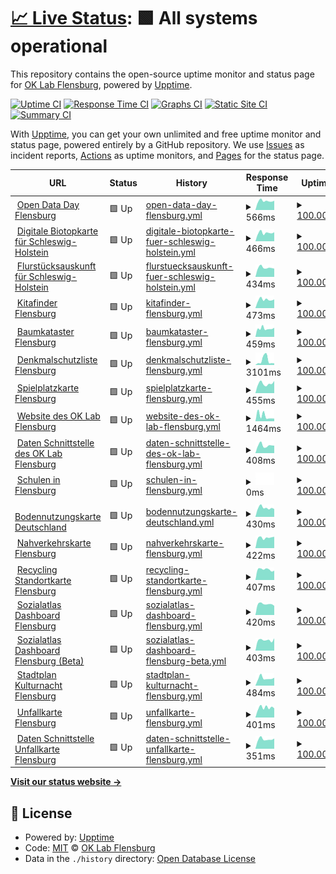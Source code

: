 # [📈 Live Status](https://oklabflensburg.github.io/open-health-check): <!--live status--> **🟩 All systems operational**

This repository contains the open-source uptime monitor and status page for [OK Lab Flensburg](https://oklabflensburg.de), powered by [Upptime](https://github.com/upptime/upptime).

[![Uptime CI](https://github.com/oklabflensburg/open-health-check/workflows/Uptime%20CI/badge.svg)](https://github.com/oklabflensburg/open-health-check/actions?query=workflow%3A%22Uptime+CI%22)
[![Response Time CI](https://github.com/oklabflensburg/open-health-check/workflows/Response%20Time%20CI/badge.svg)](https://github.com/oklabflensburg/open-health-check/actions?query=workflow%3A%22Response+Time+CI%22)
[![Graphs CI](https://github.com/oklabflensburg/open-health-check/workflows/Graphs%20CI/badge.svg)](https://github.com/oklabflensburg/open-health-check/actions?query=workflow%3A%22Graphs+CI%22)
[![Static Site CI](https://github.com/oklabflensburg/open-health-check/workflows/Static%20Site%20CI/badge.svg)](https://github.com/oklabflensburg/open-health-check/actions?query=workflow%3A%22Static+Site+CI%22)
[![Summary CI](https://github.com/oklabflensburg/open-health-check/workflows/Summary%20CI/badge.svg)](https://github.com/oklabflensburg/open-health-check/actions?query=workflow%3A%22Summary+CI%22)

With [Upptime](https://upptime.js.org), you can get your own unlimited and free uptime monitor and status page, powered entirely by a GitHub repository. We use [Issues](https://github.com/oklabflensburg/open-health-check/issues) as incident reports, [Actions](https://github.com/oklabflensburg/open-health-check/actions) as uptime monitors, and [Pages](https://oklabflensburg.github.io/open-health-check) for the status page.

<!--start: status pages-->
<!-- This summary is generated by Upptime (https://github.com/upptime/upptime) -->
<!-- Do not edit this manually, your changes will be overwritten -->
<!-- prettier-ignore -->
| URL | Status | History | Response Time | Uptime |
| --- | ------ | ------- | ------------- | ------ |
| <img alt="" src="https://opendataday-flensburg.de/favicon.ico" height="13"> [Open Data Day Flensburg](https://opendataday-flensburg.de) | 🟩 Up | [open-data-day-flensburg.yml](https://github.com/oklabflensburg/open-health-check/commits/HEAD/history/open-data-day-flensburg.yml) | <details><summary><img alt="Response time graph" src="./graphs/open-data-day-flensburg/response-time-week.png" height="20"> 566ms</summary><br><a href="https://status.oklabflensburg.de/history/open-data-day-flensburg"><img alt="Response time 635" src="https://img.shields.io/endpoint?url=https%3A%2F%2Fraw.githubusercontent.com%2Foklabflensburg%2Fopen-health-check%2FHEAD%2Fapi%2Fopen-data-day-flensburg%2Fresponse-time.json"></a><br><a href="https://status.oklabflensburg.de/history/open-data-day-flensburg"><img alt="24-hour response time 506" src="https://img.shields.io/endpoint?url=https%3A%2F%2Fraw.githubusercontent.com%2Foklabflensburg%2Fopen-health-check%2FHEAD%2Fapi%2Fopen-data-day-flensburg%2Fresponse-time-day.json"></a><br><a href="https://status.oklabflensburg.de/history/open-data-day-flensburg"><img alt="7-day response time 566" src="https://img.shields.io/endpoint?url=https%3A%2F%2Fraw.githubusercontent.com%2Foklabflensburg%2Fopen-health-check%2FHEAD%2Fapi%2Fopen-data-day-flensburg%2Fresponse-time-week.json"></a><br><a href="https://status.oklabflensburg.de/history/open-data-day-flensburg"><img alt="30-day response time 567" src="https://img.shields.io/endpoint?url=https%3A%2F%2Fraw.githubusercontent.com%2Foklabflensburg%2Fopen-health-check%2FHEAD%2Fapi%2Fopen-data-day-flensburg%2Fresponse-time-month.json"></a><br><a href="https://status.oklabflensburg.de/history/open-data-day-flensburg"><img alt="1-year response time 631" src="https://img.shields.io/endpoint?url=https%3A%2F%2Fraw.githubusercontent.com%2Foklabflensburg%2Fopen-health-check%2FHEAD%2Fapi%2Fopen-data-day-flensburg%2Fresponse-time-year.json"></a></details> | <details><summary><a href="https://status.oklabflensburg.de/history/open-data-day-flensburg">100.00%</a></summary><a href="https://status.oklabflensburg.de/history/open-data-day-flensburg"><img alt="All-time uptime 99.29%" src="https://img.shields.io/endpoint?url=https%3A%2F%2Fraw.githubusercontent.com%2Foklabflensburg%2Fopen-health-check%2FHEAD%2Fapi%2Fopen-data-day-flensburg%2Fuptime.json"></a><br><a href="https://status.oklabflensburg.de/history/open-data-day-flensburg"><img alt="24-hour uptime 100.00%" src="https://img.shields.io/endpoint?url=https%3A%2F%2Fraw.githubusercontent.com%2Foklabflensburg%2Fopen-health-check%2FHEAD%2Fapi%2Fopen-data-day-flensburg%2Fuptime-day.json"></a><br><a href="https://status.oklabflensburg.de/history/open-data-day-flensburg"><img alt="7-day uptime 100.00%" src="https://img.shields.io/endpoint?url=https%3A%2F%2Fraw.githubusercontent.com%2Foklabflensburg%2Fopen-health-check%2FHEAD%2Fapi%2Fopen-data-day-flensburg%2Fuptime-week.json"></a><br><a href="https://status.oklabflensburg.de/history/open-data-day-flensburg"><img alt="30-day uptime 100.00%" src="https://img.shields.io/endpoint?url=https%3A%2F%2Fraw.githubusercontent.com%2Foklabflensburg%2Fopen-health-check%2FHEAD%2Fapi%2Fopen-data-day-flensburg%2Fuptime-month.json"></a><br><a href="https://status.oklabflensburg.de/history/open-data-day-flensburg"><img alt="1-year uptime 99.09%" src="https://img.shields.io/endpoint?url=https%3A%2F%2Fraw.githubusercontent.com%2Foklabflensburg%2Fopen-health-check%2FHEAD%2Fapi%2Fopen-data-day-flensburg%2Fuptime-year.json"></a></details>
| <img alt="" src="https://biotopkarte.oklabflensburg.de/favicon.ico" height="13"> [Digitale Biotopkarte für Schleswig-Holstein](https://biotopkarte.oklabflensburg.de) | 🟩 Up | [digitale-biotopkarte-fuer-schleswig-holstein.yml](https://github.com/oklabflensburg/open-health-check/commits/HEAD/history/digitale-biotopkarte-fuer-schleswig-holstein.yml) | <details><summary><img alt="Response time graph" src="./graphs/digitale-biotopkarte-fuer-schleswig-holstein/response-time-week.png" height="20"> 466ms</summary><br><a href="https://status.oklabflensburg.de/history/digitale-biotopkarte-fuer-schleswig-holstein"><img alt="Response time 503" src="https://img.shields.io/endpoint?url=https%3A%2F%2Fraw.githubusercontent.com%2Foklabflensburg%2Fopen-health-check%2FHEAD%2Fapi%2Fdigitale-biotopkarte-fuer-schleswig-holstein%2Fresponse-time.json"></a><br><a href="https://status.oklabflensburg.de/history/digitale-biotopkarte-fuer-schleswig-holstein"><img alt="24-hour response time 439" src="https://img.shields.io/endpoint?url=https%3A%2F%2Fraw.githubusercontent.com%2Foklabflensburg%2Fopen-health-check%2FHEAD%2Fapi%2Fdigitale-biotopkarte-fuer-schleswig-holstein%2Fresponse-time-day.json"></a><br><a href="https://status.oklabflensburg.de/history/digitale-biotopkarte-fuer-schleswig-holstein"><img alt="7-day response time 466" src="https://img.shields.io/endpoint?url=https%3A%2F%2Fraw.githubusercontent.com%2Foklabflensburg%2Fopen-health-check%2FHEAD%2Fapi%2Fdigitale-biotopkarte-fuer-schleswig-holstein%2Fresponse-time-week.json"></a><br><a href="https://status.oklabflensburg.de/history/digitale-biotopkarte-fuer-schleswig-holstein"><img alt="30-day response time 465" src="https://img.shields.io/endpoint?url=https%3A%2F%2Fraw.githubusercontent.com%2Foklabflensburg%2Fopen-health-check%2FHEAD%2Fapi%2Fdigitale-biotopkarte-fuer-schleswig-holstein%2Fresponse-time-month.json"></a><br><a href="https://status.oklabflensburg.de/history/digitale-biotopkarte-fuer-schleswig-holstein"><img alt="1-year response time 503" src="https://img.shields.io/endpoint?url=https%3A%2F%2Fraw.githubusercontent.com%2Foklabflensburg%2Fopen-health-check%2FHEAD%2Fapi%2Fdigitale-biotopkarte-fuer-schleswig-holstein%2Fresponse-time-year.json"></a></details> | <details><summary><a href="https://status.oklabflensburg.de/history/digitale-biotopkarte-fuer-schleswig-holstein">100.00%</a></summary><a href="https://status.oklabflensburg.de/history/digitale-biotopkarte-fuer-schleswig-holstein"><img alt="All-time uptime 100.00%" src="https://img.shields.io/endpoint?url=https%3A%2F%2Fraw.githubusercontent.com%2Foklabflensburg%2Fopen-health-check%2FHEAD%2Fapi%2Fdigitale-biotopkarte-fuer-schleswig-holstein%2Fuptime.json"></a><br><a href="https://status.oklabflensburg.de/history/digitale-biotopkarte-fuer-schleswig-holstein"><img alt="24-hour uptime 100.00%" src="https://img.shields.io/endpoint?url=https%3A%2F%2Fraw.githubusercontent.com%2Foklabflensburg%2Fopen-health-check%2FHEAD%2Fapi%2Fdigitale-biotopkarte-fuer-schleswig-holstein%2Fuptime-day.json"></a><br><a href="https://status.oklabflensburg.de/history/digitale-biotopkarte-fuer-schleswig-holstein"><img alt="7-day uptime 100.00%" src="https://img.shields.io/endpoint?url=https%3A%2F%2Fraw.githubusercontent.com%2Foklabflensburg%2Fopen-health-check%2FHEAD%2Fapi%2Fdigitale-biotopkarte-fuer-schleswig-holstein%2Fuptime-week.json"></a><br><a href="https://status.oklabflensburg.de/history/digitale-biotopkarte-fuer-schleswig-holstein"><img alt="30-day uptime 100.00%" src="https://img.shields.io/endpoint?url=https%3A%2F%2Fraw.githubusercontent.com%2Foklabflensburg%2Fopen-health-check%2FHEAD%2Fapi%2Fdigitale-biotopkarte-fuer-schleswig-holstein%2Fuptime-month.json"></a><br><a href="https://status.oklabflensburg.de/history/digitale-biotopkarte-fuer-schleswig-holstein"><img alt="1-year uptime 100.00%" src="https://img.shields.io/endpoint?url=https%3A%2F%2Fraw.githubusercontent.com%2Foklabflensburg%2Fopen-health-check%2FHEAD%2Fapi%2Fdigitale-biotopkarte-fuer-schleswig-holstein%2Fuptime-year.json"></a></details>
| <img alt="" src="https://flurstuecksauskunft.oklabflensburg.de/favicon.ico" height="13"> [Flurstücksauskunft für Schleswig-Holstein](https://flurstuecksauskunft.oklabflensburg.de) | 🟩 Up | [flurstuecksauskunft-fuer-schleswig-holstein.yml](https://github.com/oklabflensburg/open-health-check/commits/HEAD/history/flurstuecksauskunft-fuer-schleswig-holstein.yml) | <details><summary><img alt="Response time graph" src="./graphs/flurstuecksauskunft-fuer-schleswig-holstein/response-time-week.png" height="20"> 434ms</summary><br><a href="https://status.oklabflensburg.de/history/flurstuecksauskunft-fuer-schleswig-holstein"><img alt="Response time 481" src="https://img.shields.io/endpoint?url=https%3A%2F%2Fraw.githubusercontent.com%2Foklabflensburg%2Fopen-health-check%2FHEAD%2Fapi%2Fflurstuecksauskunft-fuer-schleswig-holstein%2Fresponse-time.json"></a><br><a href="https://status.oklabflensburg.de/history/flurstuecksauskunft-fuer-schleswig-holstein"><img alt="24-hour response time 432" src="https://img.shields.io/endpoint?url=https%3A%2F%2Fraw.githubusercontent.com%2Foklabflensburg%2Fopen-health-check%2FHEAD%2Fapi%2Fflurstuecksauskunft-fuer-schleswig-holstein%2Fresponse-time-day.json"></a><br><a href="https://status.oklabflensburg.de/history/flurstuecksauskunft-fuer-schleswig-holstein"><img alt="7-day response time 434" src="https://img.shields.io/endpoint?url=https%3A%2F%2Fraw.githubusercontent.com%2Foklabflensburg%2Fopen-health-check%2FHEAD%2Fapi%2Fflurstuecksauskunft-fuer-schleswig-holstein%2Fresponse-time-week.json"></a><br><a href="https://status.oklabflensburg.de/history/flurstuecksauskunft-fuer-schleswig-holstein"><img alt="30-day response time 440" src="https://img.shields.io/endpoint?url=https%3A%2F%2Fraw.githubusercontent.com%2Foklabflensburg%2Fopen-health-check%2FHEAD%2Fapi%2Fflurstuecksauskunft-fuer-schleswig-holstein%2Fresponse-time-month.json"></a><br><a href="https://status.oklabflensburg.de/history/flurstuecksauskunft-fuer-schleswig-holstein"><img alt="1-year response time 481" src="https://img.shields.io/endpoint?url=https%3A%2F%2Fraw.githubusercontent.com%2Foklabflensburg%2Fopen-health-check%2FHEAD%2Fapi%2Fflurstuecksauskunft-fuer-schleswig-holstein%2Fresponse-time-year.json"></a></details> | <details><summary><a href="https://status.oklabflensburg.de/history/flurstuecksauskunft-fuer-schleswig-holstein">100.00%</a></summary><a href="https://status.oklabflensburg.de/history/flurstuecksauskunft-fuer-schleswig-holstein"><img alt="All-time uptime 100.00%" src="https://img.shields.io/endpoint?url=https%3A%2F%2Fraw.githubusercontent.com%2Foklabflensburg%2Fopen-health-check%2FHEAD%2Fapi%2Fflurstuecksauskunft-fuer-schleswig-holstein%2Fuptime.json"></a><br><a href="https://status.oklabflensburg.de/history/flurstuecksauskunft-fuer-schleswig-holstein"><img alt="24-hour uptime 100.00%" src="https://img.shields.io/endpoint?url=https%3A%2F%2Fraw.githubusercontent.com%2Foklabflensburg%2Fopen-health-check%2FHEAD%2Fapi%2Fflurstuecksauskunft-fuer-schleswig-holstein%2Fuptime-day.json"></a><br><a href="https://status.oklabflensburg.de/history/flurstuecksauskunft-fuer-schleswig-holstein"><img alt="7-day uptime 100.00%" src="https://img.shields.io/endpoint?url=https%3A%2F%2Fraw.githubusercontent.com%2Foklabflensburg%2Fopen-health-check%2FHEAD%2Fapi%2Fflurstuecksauskunft-fuer-schleswig-holstein%2Fuptime-week.json"></a><br><a href="https://status.oklabflensburg.de/history/flurstuecksauskunft-fuer-schleswig-holstein"><img alt="30-day uptime 100.00%" src="https://img.shields.io/endpoint?url=https%3A%2F%2Fraw.githubusercontent.com%2Foklabflensburg%2Fopen-health-check%2FHEAD%2Fapi%2Fflurstuecksauskunft-fuer-schleswig-holstein%2Fuptime-month.json"></a><br><a href="https://status.oklabflensburg.de/history/flurstuecksauskunft-fuer-schleswig-holstein"><img alt="1-year uptime 100.00%" src="https://img.shields.io/endpoint?url=https%3A%2F%2Fraw.githubusercontent.com%2Foklabflensburg%2Fopen-health-check%2FHEAD%2Fapi%2Fflurstuecksauskunft-fuer-schleswig-holstein%2Fuptime-year.json"></a></details>
| <img alt="" src="https://kitas-in-flensburg.de/favicon.ico" height="13"> [Kitafinder Flensburg](https://kitas-in-flensburg.de) | 🟩 Up | [kitafinder-flensburg.yml](https://github.com/oklabflensburg/open-health-check/commits/HEAD/history/kitafinder-flensburg.yml) | <details><summary><img alt="Response time graph" src="./graphs/kitafinder-flensburg/response-time-week.png" height="20"> 473ms</summary><br><a href="https://status.oklabflensburg.de/history/kitafinder-flensburg"><img alt="Response time 490" src="https://img.shields.io/endpoint?url=https%3A%2F%2Fraw.githubusercontent.com%2Foklabflensburg%2Fopen-health-check%2FHEAD%2Fapi%2Fkitafinder-flensburg%2Fresponse-time.json"></a><br><a href="https://status.oklabflensburg.de/history/kitafinder-flensburg"><img alt="24-hour response time 437" src="https://img.shields.io/endpoint?url=https%3A%2F%2Fraw.githubusercontent.com%2Foklabflensburg%2Fopen-health-check%2FHEAD%2Fapi%2Fkitafinder-flensburg%2Fresponse-time-day.json"></a><br><a href="https://status.oklabflensburg.de/history/kitafinder-flensburg"><img alt="7-day response time 473" src="https://img.shields.io/endpoint?url=https%3A%2F%2Fraw.githubusercontent.com%2Foklabflensburg%2Fopen-health-check%2FHEAD%2Fapi%2Fkitafinder-flensburg%2Fresponse-time-week.json"></a><br><a href="https://status.oklabflensburg.de/history/kitafinder-flensburg"><img alt="30-day response time 459" src="https://img.shields.io/endpoint?url=https%3A%2F%2Fraw.githubusercontent.com%2Foklabflensburg%2Fopen-health-check%2FHEAD%2Fapi%2Fkitafinder-flensburg%2Fresponse-time-month.json"></a><br><a href="https://status.oklabflensburg.de/history/kitafinder-flensburg"><img alt="1-year response time 496" src="https://img.shields.io/endpoint?url=https%3A%2F%2Fraw.githubusercontent.com%2Foklabflensburg%2Fopen-health-check%2FHEAD%2Fapi%2Fkitafinder-flensburg%2Fresponse-time-year.json"></a></details> | <details><summary><a href="https://status.oklabflensburg.de/history/kitafinder-flensburg">100.00%</a></summary><a href="https://status.oklabflensburg.de/history/kitafinder-flensburg"><img alt="All-time uptime 99.38%" src="https://img.shields.io/endpoint?url=https%3A%2F%2Fraw.githubusercontent.com%2Foklabflensburg%2Fopen-health-check%2FHEAD%2Fapi%2Fkitafinder-flensburg%2Fuptime.json"></a><br><a href="https://status.oklabflensburg.de/history/kitafinder-flensburg"><img alt="24-hour uptime 100.00%" src="https://img.shields.io/endpoint?url=https%3A%2F%2Fraw.githubusercontent.com%2Foklabflensburg%2Fopen-health-check%2FHEAD%2Fapi%2Fkitafinder-flensburg%2Fuptime-day.json"></a><br><a href="https://status.oklabflensburg.de/history/kitafinder-flensburg"><img alt="7-day uptime 100.00%" src="https://img.shields.io/endpoint?url=https%3A%2F%2Fraw.githubusercontent.com%2Foklabflensburg%2Fopen-health-check%2FHEAD%2Fapi%2Fkitafinder-flensburg%2Fuptime-week.json"></a><br><a href="https://status.oklabflensburg.de/history/kitafinder-flensburg"><img alt="30-day uptime 100.00%" src="https://img.shields.io/endpoint?url=https%3A%2F%2Fraw.githubusercontent.com%2Foklabflensburg%2Fopen-health-check%2FHEAD%2Fapi%2Fkitafinder-flensburg%2Fuptime-month.json"></a><br><a href="https://status.oklabflensburg.de/history/kitafinder-flensburg"><img alt="1-year uptime 99.08%" src="https://img.shields.io/endpoint?url=https%3A%2F%2Fraw.githubusercontent.com%2Foklabflensburg%2Fopen-health-check%2FHEAD%2Fapi%2Fkitafinder-flensburg%2Fuptime-year.json"></a></details>
| <img alt="" src="https://baumkataster-flensburg.de/favicon.ico" height="13"> [Baumkataster Flensburg](https://baumkataster-flensburg.de) | 🟩 Up | [baumkataster-flensburg.yml](https://github.com/oklabflensburg/open-health-check/commits/HEAD/history/baumkataster-flensburg.yml) | <details><summary><img alt="Response time graph" src="./graphs/baumkataster-flensburg/response-time-week.png" height="20"> 459ms</summary><br><a href="https://status.oklabflensburg.de/history/baumkataster-flensburg"><img alt="Response time 487" src="https://img.shields.io/endpoint?url=https%3A%2F%2Fraw.githubusercontent.com%2Foklabflensburg%2Fopen-health-check%2FHEAD%2Fapi%2Fbaumkataster-flensburg%2Fresponse-time.json"></a><br><a href="https://status.oklabflensburg.de/history/baumkataster-flensburg"><img alt="24-hour response time 406" src="https://img.shields.io/endpoint?url=https%3A%2F%2Fraw.githubusercontent.com%2Foklabflensburg%2Fopen-health-check%2FHEAD%2Fapi%2Fbaumkataster-flensburg%2Fresponse-time-day.json"></a><br><a href="https://status.oklabflensburg.de/history/baumkataster-flensburg"><img alt="7-day response time 459" src="https://img.shields.io/endpoint?url=https%3A%2F%2Fraw.githubusercontent.com%2Foklabflensburg%2Fopen-health-check%2FHEAD%2Fapi%2Fbaumkataster-flensburg%2Fresponse-time-week.json"></a><br><a href="https://status.oklabflensburg.de/history/baumkataster-flensburg"><img alt="30-day response time 472" src="https://img.shields.io/endpoint?url=https%3A%2F%2Fraw.githubusercontent.com%2Foklabflensburg%2Fopen-health-check%2FHEAD%2Fapi%2Fbaumkataster-flensburg%2Fresponse-time-month.json"></a><br><a href="https://status.oklabflensburg.de/history/baumkataster-flensburg"><img alt="1-year response time 494" src="https://img.shields.io/endpoint?url=https%3A%2F%2Fraw.githubusercontent.com%2Foklabflensburg%2Fopen-health-check%2FHEAD%2Fapi%2Fbaumkataster-flensburg%2Fresponse-time-year.json"></a></details> | <details><summary><a href="https://status.oklabflensburg.de/history/baumkataster-flensburg">100.00%</a></summary><a href="https://status.oklabflensburg.de/history/baumkataster-flensburg"><img alt="All-time uptime 99.06%" src="https://img.shields.io/endpoint?url=https%3A%2F%2Fraw.githubusercontent.com%2Foklabflensburg%2Fopen-health-check%2FHEAD%2Fapi%2Fbaumkataster-flensburg%2Fuptime.json"></a><br><a href="https://status.oklabflensburg.de/history/baumkataster-flensburg"><img alt="24-hour uptime 100.00%" src="https://img.shields.io/endpoint?url=https%3A%2F%2Fraw.githubusercontent.com%2Foklabflensburg%2Fopen-health-check%2FHEAD%2Fapi%2Fbaumkataster-flensburg%2Fuptime-day.json"></a><br><a href="https://status.oklabflensburg.de/history/baumkataster-flensburg"><img alt="7-day uptime 100.00%" src="https://img.shields.io/endpoint?url=https%3A%2F%2Fraw.githubusercontent.com%2Foklabflensburg%2Fopen-health-check%2FHEAD%2Fapi%2Fbaumkataster-flensburg%2Fuptime-week.json"></a><br><a href="https://status.oklabflensburg.de/history/baumkataster-flensburg"><img alt="30-day uptime 92.78%" src="https://img.shields.io/endpoint?url=https%3A%2F%2Fraw.githubusercontent.com%2Foklabflensburg%2Fopen-health-check%2FHEAD%2Fapi%2Fbaumkataster-flensburg%2Fuptime-month.json"></a><br><a href="https://status.oklabflensburg.de/history/baumkataster-flensburg"><img alt="1-year uptime 98.49%" src="https://img.shields.io/endpoint?url=https%3A%2F%2Fraw.githubusercontent.com%2Foklabflensburg%2Fopen-health-check%2FHEAD%2Fapi%2Fbaumkataster-flensburg%2Fuptime-year.json"></a></details>
| <img alt="" src="https://denkmalschutz-flensburg.de/favicon.ico" height="13"> [Denkmalschutzliste Flensburg](https://denkmalschutz-flensburg.de) | 🟩 Up | [denkmalschutzliste-flensburg.yml](https://github.com/oklabflensburg/open-health-check/commits/HEAD/history/denkmalschutzliste-flensburg.yml) | <details><summary><img alt="Response time graph" src="./graphs/denkmalschutzliste-flensburg/response-time-week.png" height="20"> 3101ms</summary><br><a href="https://status.oklabflensburg.de/history/denkmalschutzliste-flensburg"><img alt="Response time 595" src="https://img.shields.io/endpoint?url=https%3A%2F%2Fraw.githubusercontent.com%2Foklabflensburg%2Fopen-health-check%2FHEAD%2Fapi%2Fdenkmalschutzliste-flensburg%2Fresponse-time.json"></a><br><a href="https://status.oklabflensburg.de/history/denkmalschutzliste-flensburg"><img alt="24-hour response time 8240" src="https://img.shields.io/endpoint?url=https%3A%2F%2Fraw.githubusercontent.com%2Foklabflensburg%2Fopen-health-check%2FHEAD%2Fapi%2Fdenkmalschutzliste-flensburg%2Fresponse-time-day.json"></a><br><a href="https://status.oklabflensburg.de/history/denkmalschutzliste-flensburg"><img alt="7-day response time 3101" src="https://img.shields.io/endpoint?url=https%3A%2F%2Fraw.githubusercontent.com%2Foklabflensburg%2Fopen-health-check%2FHEAD%2Fapi%2Fdenkmalschutzliste-flensburg%2Fresponse-time-week.json"></a><br><a href="https://status.oklabflensburg.de/history/denkmalschutzliste-flensburg"><img alt="30-day response time 1413" src="https://img.shields.io/endpoint?url=https%3A%2F%2Fraw.githubusercontent.com%2Foklabflensburg%2Fopen-health-check%2FHEAD%2Fapi%2Fdenkmalschutzliste-flensburg%2Fresponse-time-month.json"></a><br><a href="https://status.oklabflensburg.de/history/denkmalschutzliste-flensburg"><img alt="1-year response time 645" src="https://img.shields.io/endpoint?url=https%3A%2F%2Fraw.githubusercontent.com%2Foklabflensburg%2Fopen-health-check%2FHEAD%2Fapi%2Fdenkmalschutzliste-flensburg%2Fresponse-time-year.json"></a></details> | <details><summary><a href="https://status.oklabflensburg.de/history/denkmalschutzliste-flensburg">100.00%</a></summary><a href="https://status.oklabflensburg.de/history/denkmalschutzliste-flensburg"><img alt="All-time uptime 99.43%" src="https://img.shields.io/endpoint?url=https%3A%2F%2Fraw.githubusercontent.com%2Foklabflensburg%2Fopen-health-check%2FHEAD%2Fapi%2Fdenkmalschutzliste-flensburg%2Fuptime.json"></a><br><a href="https://status.oklabflensburg.de/history/denkmalschutzliste-flensburg"><img alt="24-hour uptime 100.00%" src="https://img.shields.io/endpoint?url=https%3A%2F%2Fraw.githubusercontent.com%2Foklabflensburg%2Fopen-health-check%2FHEAD%2Fapi%2Fdenkmalschutzliste-flensburg%2Fuptime-day.json"></a><br><a href="https://status.oklabflensburg.de/history/denkmalschutzliste-flensburg"><img alt="7-day uptime 100.00%" src="https://img.shields.io/endpoint?url=https%3A%2F%2Fraw.githubusercontent.com%2Foklabflensburg%2Fopen-health-check%2FHEAD%2Fapi%2Fdenkmalschutzliste-flensburg%2Fuptime-week.json"></a><br><a href="https://status.oklabflensburg.de/history/denkmalschutzliste-flensburg"><img alt="30-day uptime 100.00%" src="https://img.shields.io/endpoint?url=https%3A%2F%2Fraw.githubusercontent.com%2Foklabflensburg%2Fopen-health-check%2FHEAD%2Fapi%2Fdenkmalschutzliste-flensburg%2Fuptime-month.json"></a><br><a href="https://status.oklabflensburg.de/history/denkmalschutzliste-flensburg"><img alt="1-year uptime 99.08%" src="https://img.shields.io/endpoint?url=https%3A%2F%2Fraw.githubusercontent.com%2Foklabflensburg%2Fopen-health-check%2FHEAD%2Fapi%2Fdenkmalschutzliste-flensburg%2Fuptime-year.json"></a></details>
| <img alt="" src="https://spielplatzkarte.oklabflensburg.de/favicon.ico" height="13"> [Spielplatzkarte Flensburg](https://spielplatzkarte.oklabflensburg.de) | 🟩 Up | [spielplatzkarte-flensburg.yml](https://github.com/oklabflensburg/open-health-check/commits/HEAD/history/spielplatzkarte-flensburg.yml) | <details><summary><img alt="Response time graph" src="./graphs/spielplatzkarte-flensburg/response-time-week.png" height="20"> 455ms</summary><br><a href="https://status.oklabflensburg.de/history/spielplatzkarte-flensburg"><img alt="Response time 489" src="https://img.shields.io/endpoint?url=https%3A%2F%2Fraw.githubusercontent.com%2Foklabflensburg%2Fopen-health-check%2FHEAD%2Fapi%2Fspielplatzkarte-flensburg%2Fresponse-time.json"></a><br><a href="https://status.oklabflensburg.de/history/spielplatzkarte-flensburg"><img alt="24-hour response time 437" src="https://img.shields.io/endpoint?url=https%3A%2F%2Fraw.githubusercontent.com%2Foklabflensburg%2Fopen-health-check%2FHEAD%2Fapi%2Fspielplatzkarte-flensburg%2Fresponse-time-day.json"></a><br><a href="https://status.oklabflensburg.de/history/spielplatzkarte-flensburg"><img alt="7-day response time 455" src="https://img.shields.io/endpoint?url=https%3A%2F%2Fraw.githubusercontent.com%2Foklabflensburg%2Fopen-health-check%2FHEAD%2Fapi%2Fspielplatzkarte-flensburg%2Fresponse-time-week.json"></a><br><a href="https://status.oklabflensburg.de/history/spielplatzkarte-flensburg"><img alt="30-day response time 433" src="https://img.shields.io/endpoint?url=https%3A%2F%2Fraw.githubusercontent.com%2Foklabflensburg%2Fopen-health-check%2FHEAD%2Fapi%2Fspielplatzkarte-flensburg%2Fresponse-time-month.json"></a><br><a href="https://status.oklabflensburg.de/history/spielplatzkarte-flensburg"><img alt="1-year response time 496" src="https://img.shields.io/endpoint?url=https%3A%2F%2Fraw.githubusercontent.com%2Foklabflensburg%2Fopen-health-check%2FHEAD%2Fapi%2Fspielplatzkarte-flensburg%2Fresponse-time-year.json"></a></details> | <details><summary><a href="https://status.oklabflensburg.de/history/spielplatzkarte-flensburg">100.00%</a></summary><a href="https://status.oklabflensburg.de/history/spielplatzkarte-flensburg"><img alt="All-time uptime 99.44%" src="https://img.shields.io/endpoint?url=https%3A%2F%2Fraw.githubusercontent.com%2Foklabflensburg%2Fopen-health-check%2FHEAD%2Fapi%2Fspielplatzkarte-flensburg%2Fuptime.json"></a><br><a href="https://status.oklabflensburg.de/history/spielplatzkarte-flensburg"><img alt="24-hour uptime 100.00%" src="https://img.shields.io/endpoint?url=https%3A%2F%2Fraw.githubusercontent.com%2Foklabflensburg%2Fopen-health-check%2FHEAD%2Fapi%2Fspielplatzkarte-flensburg%2Fuptime-day.json"></a><br><a href="https://status.oklabflensburg.de/history/spielplatzkarte-flensburg"><img alt="7-day uptime 100.00%" src="https://img.shields.io/endpoint?url=https%3A%2F%2Fraw.githubusercontent.com%2Foklabflensburg%2Fopen-health-check%2FHEAD%2Fapi%2Fspielplatzkarte-flensburg%2Fuptime-week.json"></a><br><a href="https://status.oklabflensburg.de/history/spielplatzkarte-flensburg"><img alt="30-day uptime 100.00%" src="https://img.shields.io/endpoint?url=https%3A%2F%2Fraw.githubusercontent.com%2Foklabflensburg%2Fopen-health-check%2FHEAD%2Fapi%2Fspielplatzkarte-flensburg%2Fuptime-month.json"></a><br><a href="https://status.oklabflensburg.de/history/spielplatzkarte-flensburg"><img alt="1-year uptime 99.09%" src="https://img.shields.io/endpoint?url=https%3A%2F%2Fraw.githubusercontent.com%2Foklabflensburg%2Fopen-health-check%2FHEAD%2Fapi%2Fspielplatzkarte-flensburg%2Fuptime-year.json"></a></details>
| <img alt="" src="https://oklabflensburg.de/favicon.ico" height="13"> [Website des OK Lab Flensburg](https://oklabflensburg.de) | 🟩 Up | [website-des-ok-lab-flensburg.yml](https://github.com/oklabflensburg/open-health-check/commits/HEAD/history/website-des-ok-lab-flensburg.yml) | <details><summary><img alt="Response time graph" src="./graphs/website-des-ok-lab-flensburg/response-time-week.png" height="20"> 1464ms</summary><br><a href="https://status.oklabflensburg.de/history/website-des-ok-lab-flensburg"><img alt="Response time 1231" src="https://img.shields.io/endpoint?url=https%3A%2F%2Fraw.githubusercontent.com%2Foklabflensburg%2Fopen-health-check%2FHEAD%2Fapi%2Fwebsite-des-ok-lab-flensburg%2Fresponse-time.json"></a><br><a href="https://status.oklabflensburg.de/history/website-des-ok-lab-flensburg"><img alt="24-hour response time 1069" src="https://img.shields.io/endpoint?url=https%3A%2F%2Fraw.githubusercontent.com%2Foklabflensburg%2Fopen-health-check%2FHEAD%2Fapi%2Fwebsite-des-ok-lab-flensburg%2Fresponse-time-day.json"></a><br><a href="https://status.oklabflensburg.de/history/website-des-ok-lab-flensburg"><img alt="7-day response time 1464" src="https://img.shields.io/endpoint?url=https%3A%2F%2Fraw.githubusercontent.com%2Foklabflensburg%2Fopen-health-check%2FHEAD%2Fapi%2Fwebsite-des-ok-lab-flensburg%2Fresponse-time-week.json"></a><br><a href="https://status.oklabflensburg.de/history/website-des-ok-lab-flensburg"><img alt="30-day response time 1254" src="https://img.shields.io/endpoint?url=https%3A%2F%2Fraw.githubusercontent.com%2Foklabflensburg%2Fopen-health-check%2FHEAD%2Fapi%2Fwebsite-des-ok-lab-flensburg%2Fresponse-time-month.json"></a><br><a href="https://status.oklabflensburg.de/history/website-des-ok-lab-flensburg"><img alt="1-year response time 1256" src="https://img.shields.io/endpoint?url=https%3A%2F%2Fraw.githubusercontent.com%2Foklabflensburg%2Fopen-health-check%2FHEAD%2Fapi%2Fwebsite-des-ok-lab-flensburg%2Fresponse-time-year.json"></a></details> | <details><summary><a href="https://status.oklabflensburg.de/history/website-des-ok-lab-flensburg">100.00%</a></summary><a href="https://status.oklabflensburg.de/history/website-des-ok-lab-flensburg"><img alt="All-time uptime 98.63%" src="https://img.shields.io/endpoint?url=https%3A%2F%2Fraw.githubusercontent.com%2Foklabflensburg%2Fopen-health-check%2FHEAD%2Fapi%2Fwebsite-des-ok-lab-flensburg%2Fuptime.json"></a><br><a href="https://status.oklabflensburg.de/history/website-des-ok-lab-flensburg"><img alt="24-hour uptime 100.00%" src="https://img.shields.io/endpoint?url=https%3A%2F%2Fraw.githubusercontent.com%2Foklabflensburg%2Fopen-health-check%2FHEAD%2Fapi%2Fwebsite-des-ok-lab-flensburg%2Fuptime-day.json"></a><br><a href="https://status.oklabflensburg.de/history/website-des-ok-lab-flensburg"><img alt="7-day uptime 100.00%" src="https://img.shields.io/endpoint?url=https%3A%2F%2Fraw.githubusercontent.com%2Foklabflensburg%2Fopen-health-check%2FHEAD%2Fapi%2Fwebsite-des-ok-lab-flensburg%2Fuptime-week.json"></a><br><a href="https://status.oklabflensburg.de/history/website-des-ok-lab-flensburg"><img alt="30-day uptime 100.00%" src="https://img.shields.io/endpoint?url=https%3A%2F%2Fraw.githubusercontent.com%2Foklabflensburg%2Fopen-health-check%2FHEAD%2Fapi%2Fwebsite-des-ok-lab-flensburg%2Fuptime-month.json"></a><br><a href="https://status.oklabflensburg.de/history/website-des-ok-lab-flensburg"><img alt="1-year uptime 98.73%" src="https://img.shields.io/endpoint?url=https%3A%2F%2Fraw.githubusercontent.com%2Foklabflensburg%2Fopen-health-check%2FHEAD%2Fapi%2Fwebsite-des-ok-lab-flensburg%2Fuptime-year.json"></a></details>
| <img alt="" src="https://api.oklabflensburg.de/static/favicon.ico" height="13"> [Daten Schnittstelle des OK Lab Flensburg](https://api.oklabflensburg.de/docs) | 🟩 Up | [daten-schnittstelle-des-ok-lab-flensburg.yml](https://github.com/oklabflensburg/open-health-check/commits/HEAD/history/daten-schnittstelle-des-ok-lab-flensburg.yml) | <details><summary><img alt="Response time graph" src="./graphs/daten-schnittstelle-des-ok-lab-flensburg/response-time-week.png" height="20"> 408ms</summary><br><a href="https://status.oklabflensburg.de/history/daten-schnittstelle-des-ok-lab-flensburg"><img alt="Response time 560" src="https://img.shields.io/endpoint?url=https%3A%2F%2Fraw.githubusercontent.com%2Foklabflensburg%2Fopen-health-check%2FHEAD%2Fapi%2Fdaten-schnittstelle-des-ok-lab-flensburg%2Fresponse-time.json"></a><br><a href="https://status.oklabflensburg.de/history/daten-schnittstelle-des-ok-lab-flensburg"><img alt="24-hour response time 328" src="https://img.shields.io/endpoint?url=https%3A%2F%2Fraw.githubusercontent.com%2Foklabflensburg%2Fopen-health-check%2FHEAD%2Fapi%2Fdaten-schnittstelle-des-ok-lab-flensburg%2Fresponse-time-day.json"></a><br><a href="https://status.oklabflensburg.de/history/daten-schnittstelle-des-ok-lab-flensburg"><img alt="7-day response time 408" src="https://img.shields.io/endpoint?url=https%3A%2F%2Fraw.githubusercontent.com%2Foklabflensburg%2Fopen-health-check%2FHEAD%2Fapi%2Fdaten-schnittstelle-des-ok-lab-flensburg%2Fresponse-time-week.json"></a><br><a href="https://status.oklabflensburg.de/history/daten-schnittstelle-des-ok-lab-flensburg"><img alt="30-day response time 418" src="https://img.shields.io/endpoint?url=https%3A%2F%2Fraw.githubusercontent.com%2Foklabflensburg%2Fopen-health-check%2FHEAD%2Fapi%2Fdaten-schnittstelle-des-ok-lab-flensburg%2Fresponse-time-month.json"></a><br><a href="https://status.oklabflensburg.de/history/daten-schnittstelle-des-ok-lab-flensburg"><img alt="1-year response time 560" src="https://img.shields.io/endpoint?url=https%3A%2F%2Fraw.githubusercontent.com%2Foklabflensburg%2Fopen-health-check%2FHEAD%2Fapi%2Fdaten-schnittstelle-des-ok-lab-flensburg%2Fresponse-time-year.json"></a></details> | <details><summary><a href="https://status.oklabflensburg.de/history/daten-schnittstelle-des-ok-lab-flensburg">100.00%</a></summary><a href="https://status.oklabflensburg.de/history/daten-schnittstelle-des-ok-lab-flensburg"><img alt="All-time uptime 99.43%" src="https://img.shields.io/endpoint?url=https%3A%2F%2Fraw.githubusercontent.com%2Foklabflensburg%2Fopen-health-check%2FHEAD%2Fapi%2Fdaten-schnittstelle-des-ok-lab-flensburg%2Fuptime.json"></a><br><a href="https://status.oklabflensburg.de/history/daten-schnittstelle-des-ok-lab-flensburg"><img alt="24-hour uptime 100.00%" src="https://img.shields.io/endpoint?url=https%3A%2F%2Fraw.githubusercontent.com%2Foklabflensburg%2Fopen-health-check%2FHEAD%2Fapi%2Fdaten-schnittstelle-des-ok-lab-flensburg%2Fuptime-day.json"></a><br><a href="https://status.oklabflensburg.de/history/daten-schnittstelle-des-ok-lab-flensburg"><img alt="7-day uptime 100.00%" src="https://img.shields.io/endpoint?url=https%3A%2F%2Fraw.githubusercontent.com%2Foklabflensburg%2Fopen-health-check%2FHEAD%2Fapi%2Fdaten-schnittstelle-des-ok-lab-flensburg%2Fuptime-week.json"></a><br><a href="https://status.oklabflensburg.de/history/daten-schnittstelle-des-ok-lab-flensburg"><img alt="30-day uptime 100.00%" src="https://img.shields.io/endpoint?url=https%3A%2F%2Fraw.githubusercontent.com%2Foklabflensburg%2Fopen-health-check%2FHEAD%2Fapi%2Fdaten-schnittstelle-des-ok-lab-flensburg%2Fuptime-month.json"></a><br><a href="https://status.oklabflensburg.de/history/daten-schnittstelle-des-ok-lab-flensburg"><img alt="1-year uptime 99.09%" src="https://img.shields.io/endpoint?url=https%3A%2F%2Fraw.githubusercontent.com%2Foklabflensburg%2Fopen-health-check%2FHEAD%2Fapi%2Fdaten-schnittstelle-des-ok-lab-flensburg%2Fuptime-year.json"></a></details>
| <img alt="" src="https://schulen-in-flensburg.de/favicon.ico" height="13"> [Schulen in Flensburg](https://schulen-in-flensburg.de) | 🟩 Up | [schulen-in-flensburg.yml](https://github.com/oklabflensburg/open-health-check/commits/HEAD/history/schulen-in-flensburg.yml) | <details><summary><img alt="Response time graph" src="./graphs/schulen-in-flensburg/response-time-week.png" height="20"> 0ms</summary><br><a href="https://status.oklabflensburg.de/history/schulen-in-flensburg"><img alt="Response time 0" src="https://img.shields.io/endpoint?url=https%3A%2F%2Fraw.githubusercontent.com%2Foklabflensburg%2Fopen-health-check%2FHEAD%2Fapi%2Fschulen-in-flensburg%2Fresponse-time.json"></a><br><a href="https://status.oklabflensburg.de/history/schulen-in-flensburg"><img alt="24-hour response time 0" src="https://img.shields.io/endpoint?url=https%3A%2F%2Fraw.githubusercontent.com%2Foklabflensburg%2Fopen-health-check%2FHEAD%2Fapi%2Fschulen-in-flensburg%2Fresponse-time-day.json"></a><br><a href="https://status.oklabflensburg.de/history/schulen-in-flensburg"><img alt="7-day response time 0" src="https://img.shields.io/endpoint?url=https%3A%2F%2Fraw.githubusercontent.com%2Foklabflensburg%2Fopen-health-check%2FHEAD%2Fapi%2Fschulen-in-flensburg%2Fresponse-time-week.json"></a><br><a href="https://status.oklabflensburg.de/history/schulen-in-flensburg"><img alt="30-day response time 0" src="https://img.shields.io/endpoint?url=https%3A%2F%2Fraw.githubusercontent.com%2Foklabflensburg%2Fopen-health-check%2FHEAD%2Fapi%2Fschulen-in-flensburg%2Fresponse-time-month.json"></a><br><a href="https://status.oklabflensburg.de/history/schulen-in-flensburg"><img alt="1-year response time 0" src="https://img.shields.io/endpoint?url=https%3A%2F%2Fraw.githubusercontent.com%2Foklabflensburg%2Fopen-health-check%2FHEAD%2Fapi%2Fschulen-in-flensburg%2Fresponse-time-year.json"></a></details> | <details><summary><a href="https://status.oklabflensburg.de/history/schulen-in-flensburg">100.00%</a></summary><a href="https://status.oklabflensburg.de/history/schulen-in-flensburg"><img alt="All-time uptime 99.34%" src="https://img.shields.io/endpoint?url=https%3A%2F%2Fraw.githubusercontent.com%2Foklabflensburg%2Fopen-health-check%2FHEAD%2Fapi%2Fschulen-in-flensburg%2Fuptime.json"></a><br><a href="https://status.oklabflensburg.de/history/schulen-in-flensburg"><img alt="24-hour uptime 100.00%" src="https://img.shields.io/endpoint?url=https%3A%2F%2Fraw.githubusercontent.com%2Foklabflensburg%2Fopen-health-check%2FHEAD%2Fapi%2Fschulen-in-flensburg%2Fuptime-day.json"></a><br><a href="https://status.oklabflensburg.de/history/schulen-in-flensburg"><img alt="7-day uptime 100.00%" src="https://img.shields.io/endpoint?url=https%3A%2F%2Fraw.githubusercontent.com%2Foklabflensburg%2Fopen-health-check%2FHEAD%2Fapi%2Fschulen-in-flensburg%2Fuptime-week.json"></a><br><a href="https://status.oklabflensburg.de/history/schulen-in-flensburg"><img alt="30-day uptime 100.00%" src="https://img.shields.io/endpoint?url=https%3A%2F%2Fraw.githubusercontent.com%2Foklabflensburg%2Fopen-health-check%2FHEAD%2Fapi%2Fschulen-in-flensburg%2Fuptime-month.json"></a><br><a href="https://status.oklabflensburg.de/history/schulen-in-flensburg"><img alt="1-year uptime 99.08%" src="https://img.shields.io/endpoint?url=https%3A%2F%2Fraw.githubusercontent.com%2Foklabflensburg%2Fopen-health-check%2FHEAD%2Fapi%2Fschulen-in-flensburg%2Fuptime-year.json"></a></details>
| <img alt="" src="https://bodennutzung.oklabflensburg.de/favicon.ico" height="13"> [Bodennutzungskarte Deutschland](https://bodennutzung.oklabflensburg.de) | 🟩 Up | [bodennutzungskarte-deutschland.yml](https://github.com/oklabflensburg/open-health-check/commits/HEAD/history/bodennutzungskarte-deutschland.yml) | <details><summary><img alt="Response time graph" src="./graphs/bodennutzungskarte-deutschland/response-time-week.png" height="20"> 430ms</summary><br><a href="https://status.oklabflensburg.de/history/bodennutzungskarte-deutschland"><img alt="Response time 455" src="https://img.shields.io/endpoint?url=https%3A%2F%2Fraw.githubusercontent.com%2Foklabflensburg%2Fopen-health-check%2FHEAD%2Fapi%2Fbodennutzungskarte-deutschland%2Fresponse-time.json"></a><br><a href="https://status.oklabflensburg.de/history/bodennutzungskarte-deutschland"><img alt="24-hour response time 445" src="https://img.shields.io/endpoint?url=https%3A%2F%2Fraw.githubusercontent.com%2Foklabflensburg%2Fopen-health-check%2FHEAD%2Fapi%2Fbodennutzungskarte-deutschland%2Fresponse-time-day.json"></a><br><a href="https://status.oklabflensburg.de/history/bodennutzungskarte-deutschland"><img alt="7-day response time 430" src="https://img.shields.io/endpoint?url=https%3A%2F%2Fraw.githubusercontent.com%2Foklabflensburg%2Fopen-health-check%2FHEAD%2Fapi%2Fbodennutzungskarte-deutschland%2Fresponse-time-week.json"></a><br><a href="https://status.oklabflensburg.de/history/bodennutzungskarte-deutschland"><img alt="30-day response time 411" src="https://img.shields.io/endpoint?url=https%3A%2F%2Fraw.githubusercontent.com%2Foklabflensburg%2Fopen-health-check%2FHEAD%2Fapi%2Fbodennutzungskarte-deutschland%2Fresponse-time-month.json"></a><br><a href="https://status.oklabflensburg.de/history/bodennutzungskarte-deutschland"><img alt="1-year response time 459" src="https://img.shields.io/endpoint?url=https%3A%2F%2Fraw.githubusercontent.com%2Foklabflensburg%2Fopen-health-check%2FHEAD%2Fapi%2Fbodennutzungskarte-deutschland%2Fresponse-time-year.json"></a></details> | <details><summary><a href="https://status.oklabflensburg.de/history/bodennutzungskarte-deutschland">100.00%</a></summary><a href="https://status.oklabflensburg.de/history/bodennutzungskarte-deutschland"><img alt="All-time uptime 99.44%" src="https://img.shields.io/endpoint?url=https%3A%2F%2Fraw.githubusercontent.com%2Foklabflensburg%2Fopen-health-check%2FHEAD%2Fapi%2Fbodennutzungskarte-deutschland%2Fuptime.json"></a><br><a href="https://status.oklabflensburg.de/history/bodennutzungskarte-deutschland"><img alt="24-hour uptime 100.00%" src="https://img.shields.io/endpoint?url=https%3A%2F%2Fraw.githubusercontent.com%2Foklabflensburg%2Fopen-health-check%2FHEAD%2Fapi%2Fbodennutzungskarte-deutschland%2Fuptime-day.json"></a><br><a href="https://status.oklabflensburg.de/history/bodennutzungskarte-deutschland"><img alt="7-day uptime 100.00%" src="https://img.shields.io/endpoint?url=https%3A%2F%2Fraw.githubusercontent.com%2Foklabflensburg%2Fopen-health-check%2FHEAD%2Fapi%2Fbodennutzungskarte-deutschland%2Fuptime-week.json"></a><br><a href="https://status.oklabflensburg.de/history/bodennutzungskarte-deutschland"><img alt="30-day uptime 100.00%" src="https://img.shields.io/endpoint?url=https%3A%2F%2Fraw.githubusercontent.com%2Foklabflensburg%2Fopen-health-check%2FHEAD%2Fapi%2Fbodennutzungskarte-deutschland%2Fuptime-month.json"></a><br><a href="https://status.oklabflensburg.de/history/bodennutzungskarte-deutschland"><img alt="1-year uptime 99.09%" src="https://img.shields.io/endpoint?url=https%3A%2F%2Fraw.githubusercontent.com%2Foklabflensburg%2Fopen-health-check%2FHEAD%2Fapi%2Fbodennutzungskarte-deutschland%2Fuptime-year.json"></a></details>
| <img alt="" src="https://nahverkehr.oklabflensburg.de/favicon.ico" height="13"> [Nahverkehrskarte Flensburg](https://nahverkehr.oklabflensburg.de) | 🟩 Up | [nahverkehrskarte-flensburg.yml](https://github.com/oklabflensburg/open-health-check/commits/HEAD/history/nahverkehrskarte-flensburg.yml) | <details><summary><img alt="Response time graph" src="./graphs/nahverkehrskarte-flensburg/response-time-week.png" height="20"> 422ms</summary><br><a href="https://status.oklabflensburg.de/history/nahverkehrskarte-flensburg"><img alt="Response time 468" src="https://img.shields.io/endpoint?url=https%3A%2F%2Fraw.githubusercontent.com%2Foklabflensburg%2Fopen-health-check%2FHEAD%2Fapi%2Fnahverkehrskarte-flensburg%2Fresponse-time.json"></a><br><a href="https://status.oklabflensburg.de/history/nahverkehrskarte-flensburg"><img alt="24-hour response time 450" src="https://img.shields.io/endpoint?url=https%3A%2F%2Fraw.githubusercontent.com%2Foklabflensburg%2Fopen-health-check%2FHEAD%2Fapi%2Fnahverkehrskarte-flensburg%2Fresponse-time-day.json"></a><br><a href="https://status.oklabflensburg.de/history/nahverkehrskarte-flensburg"><img alt="7-day response time 422" src="https://img.shields.io/endpoint?url=https%3A%2F%2Fraw.githubusercontent.com%2Foklabflensburg%2Fopen-health-check%2FHEAD%2Fapi%2Fnahverkehrskarte-flensburg%2Fresponse-time-week.json"></a><br><a href="https://status.oklabflensburg.de/history/nahverkehrskarte-flensburg"><img alt="30-day response time 414" src="https://img.shields.io/endpoint?url=https%3A%2F%2Fraw.githubusercontent.com%2Foklabflensburg%2Fopen-health-check%2FHEAD%2Fapi%2Fnahverkehrskarte-flensburg%2Fresponse-time-month.json"></a><br><a href="https://status.oklabflensburg.de/history/nahverkehrskarte-flensburg"><img alt="1-year response time 468" src="https://img.shields.io/endpoint?url=https%3A%2F%2Fraw.githubusercontent.com%2Foklabflensburg%2Fopen-health-check%2FHEAD%2Fapi%2Fnahverkehrskarte-flensburg%2Fresponse-time-year.json"></a></details> | <details><summary><a href="https://status.oklabflensburg.de/history/nahverkehrskarte-flensburg">100.00%</a></summary><a href="https://status.oklabflensburg.de/history/nahverkehrskarte-flensburg"><img alt="All-time uptime 97.40%" src="https://img.shields.io/endpoint?url=https%3A%2F%2Fraw.githubusercontent.com%2Foklabflensburg%2Fopen-health-check%2FHEAD%2Fapi%2Fnahverkehrskarte-flensburg%2Fuptime.json"></a><br><a href="https://status.oklabflensburg.de/history/nahverkehrskarte-flensburg"><img alt="24-hour uptime 100.00%" src="https://img.shields.io/endpoint?url=https%3A%2F%2Fraw.githubusercontent.com%2Foklabflensburg%2Fopen-health-check%2FHEAD%2Fapi%2Fnahverkehrskarte-flensburg%2Fuptime-day.json"></a><br><a href="https://status.oklabflensburg.de/history/nahverkehrskarte-flensburg"><img alt="7-day uptime 100.00%" src="https://img.shields.io/endpoint?url=https%3A%2F%2Fraw.githubusercontent.com%2Foklabflensburg%2Fopen-health-check%2FHEAD%2Fapi%2Fnahverkehrskarte-flensburg%2Fuptime-week.json"></a><br><a href="https://status.oklabflensburg.de/history/nahverkehrskarte-flensburg"><img alt="30-day uptime 100.00%" src="https://img.shields.io/endpoint?url=https%3A%2F%2Fraw.githubusercontent.com%2Foklabflensburg%2Fopen-health-check%2FHEAD%2Fapi%2Fnahverkehrskarte-flensburg%2Fuptime-month.json"></a><br><a href="https://status.oklabflensburg.de/history/nahverkehrskarte-flensburg"><img alt="1-year uptime 95.77%" src="https://img.shields.io/endpoint?url=https%3A%2F%2Fraw.githubusercontent.com%2Foklabflensburg%2Fopen-health-check%2FHEAD%2Fapi%2Fnahverkehrskarte-flensburg%2Fuptime-year.json"></a></details>
| <img alt="" src="https://recycling.oklabflensburg.de/favicon.ico" height="13"> [Recycling Standortkarte Flensburg](https://recycling.oklabflensburg.de) | 🟩 Up | [recycling-standortkarte-flensburg.yml](https://github.com/oklabflensburg/open-health-check/commits/HEAD/history/recycling-standortkarte-flensburg.yml) | <details><summary><img alt="Response time graph" src="./graphs/recycling-standortkarte-flensburg/response-time-week.png" height="20"> 407ms</summary><br><a href="https://status.oklabflensburg.de/history/recycling-standortkarte-flensburg"><img alt="Response time 450" src="https://img.shields.io/endpoint?url=https%3A%2F%2Fraw.githubusercontent.com%2Foklabflensburg%2Fopen-health-check%2FHEAD%2Fapi%2Frecycling-standortkarte-flensburg%2Fresponse-time.json"></a><br><a href="https://status.oklabflensburg.de/history/recycling-standortkarte-flensburg"><img alt="24-hour response time 405" src="https://img.shields.io/endpoint?url=https%3A%2F%2Fraw.githubusercontent.com%2Foklabflensburg%2Fopen-health-check%2FHEAD%2Fapi%2Frecycling-standortkarte-flensburg%2Fresponse-time-day.json"></a><br><a href="https://status.oklabflensburg.de/history/recycling-standortkarte-flensburg"><img alt="7-day response time 407" src="https://img.shields.io/endpoint?url=https%3A%2F%2Fraw.githubusercontent.com%2Foklabflensburg%2Fopen-health-check%2FHEAD%2Fapi%2Frecycling-standortkarte-flensburg%2Fresponse-time-week.json"></a><br><a href="https://status.oklabflensburg.de/history/recycling-standortkarte-flensburg"><img alt="30-day response time 401" src="https://img.shields.io/endpoint?url=https%3A%2F%2Fraw.githubusercontent.com%2Foklabflensburg%2Fopen-health-check%2FHEAD%2Fapi%2Frecycling-standortkarte-flensburg%2Fresponse-time-month.json"></a><br><a href="https://status.oklabflensburg.de/history/recycling-standortkarte-flensburg"><img alt="1-year response time 457" src="https://img.shields.io/endpoint?url=https%3A%2F%2Fraw.githubusercontent.com%2Foklabflensburg%2Fopen-health-check%2FHEAD%2Fapi%2Frecycling-standortkarte-flensburg%2Fresponse-time-year.json"></a></details> | <details><summary><a href="https://status.oklabflensburg.de/history/recycling-standortkarte-flensburg">100.00%</a></summary><a href="https://status.oklabflensburg.de/history/recycling-standortkarte-flensburg"><img alt="All-time uptime 99.44%" src="https://img.shields.io/endpoint?url=https%3A%2F%2Fraw.githubusercontent.com%2Foklabflensburg%2Fopen-health-check%2FHEAD%2Fapi%2Frecycling-standortkarte-flensburg%2Fuptime.json"></a><br><a href="https://status.oklabflensburg.de/history/recycling-standortkarte-flensburg"><img alt="24-hour uptime 100.00%" src="https://img.shields.io/endpoint?url=https%3A%2F%2Fraw.githubusercontent.com%2Foklabflensburg%2Fopen-health-check%2FHEAD%2Fapi%2Frecycling-standortkarte-flensburg%2Fuptime-day.json"></a><br><a href="https://status.oklabflensburg.de/history/recycling-standortkarte-flensburg"><img alt="7-day uptime 100.00%" src="https://img.shields.io/endpoint?url=https%3A%2F%2Fraw.githubusercontent.com%2Foklabflensburg%2Fopen-health-check%2FHEAD%2Fapi%2Frecycling-standortkarte-flensburg%2Fuptime-week.json"></a><br><a href="https://status.oklabflensburg.de/history/recycling-standortkarte-flensburg"><img alt="30-day uptime 100.00%" src="https://img.shields.io/endpoint?url=https%3A%2F%2Fraw.githubusercontent.com%2Foklabflensburg%2Fopen-health-check%2FHEAD%2Fapi%2Frecycling-standortkarte-flensburg%2Fuptime-month.json"></a><br><a href="https://status.oklabflensburg.de/history/recycling-standortkarte-flensburg"><img alt="1-year uptime 99.09%" src="https://img.shields.io/endpoint?url=https%3A%2F%2Fraw.githubusercontent.com%2Foklabflensburg%2Fopen-health-check%2FHEAD%2Fapi%2Frecycling-standortkarte-flensburg%2Fuptime-year.json"></a></details>
| <img alt="" src="https://sozialatlas.oklabflensburg.de/favicon.ico" height="13"> [Sozialatlas Dashboard Flensburg](https://sozialatlas.oklabflensburg.de) | 🟩 Up | [sozialatlas-dashboard-flensburg.yml](https://github.com/oklabflensburg/open-health-check/commits/HEAD/history/sozialatlas-dashboard-flensburg.yml) | <details><summary><img alt="Response time graph" src="./graphs/sozialatlas-dashboard-flensburg/response-time-week.png" height="20"> 420ms</summary><br><a href="https://status.oklabflensburg.de/history/sozialatlas-dashboard-flensburg"><img alt="Response time 443" src="https://img.shields.io/endpoint?url=https%3A%2F%2Fraw.githubusercontent.com%2Foklabflensburg%2Fopen-health-check%2FHEAD%2Fapi%2Fsozialatlas-dashboard-flensburg%2Fresponse-time.json"></a><br><a href="https://status.oklabflensburg.de/history/sozialatlas-dashboard-flensburg"><img alt="24-hour response time 405" src="https://img.shields.io/endpoint?url=https%3A%2F%2Fraw.githubusercontent.com%2Foklabflensburg%2Fopen-health-check%2FHEAD%2Fapi%2Fsozialatlas-dashboard-flensburg%2Fresponse-time-day.json"></a><br><a href="https://status.oklabflensburg.de/history/sozialatlas-dashboard-flensburg"><img alt="7-day response time 420" src="https://img.shields.io/endpoint?url=https%3A%2F%2Fraw.githubusercontent.com%2Foklabflensburg%2Fopen-health-check%2FHEAD%2Fapi%2Fsozialatlas-dashboard-flensburg%2Fresponse-time-week.json"></a><br><a href="https://status.oklabflensburg.de/history/sozialatlas-dashboard-flensburg"><img alt="30-day response time 423" src="https://img.shields.io/endpoint?url=https%3A%2F%2Fraw.githubusercontent.com%2Foklabflensburg%2Fopen-health-check%2FHEAD%2Fapi%2Fsozialatlas-dashboard-flensburg%2Fresponse-time-month.json"></a><br><a href="https://status.oklabflensburg.de/history/sozialatlas-dashboard-flensburg"><img alt="1-year response time 448" src="https://img.shields.io/endpoint?url=https%3A%2F%2Fraw.githubusercontent.com%2Foklabflensburg%2Fopen-health-check%2FHEAD%2Fapi%2Fsozialatlas-dashboard-flensburg%2Fresponse-time-year.json"></a></details> | <details><summary><a href="https://status.oklabflensburg.de/history/sozialatlas-dashboard-flensburg">100.00%</a></summary><a href="https://status.oklabflensburg.de/history/sozialatlas-dashboard-flensburg"><img alt="All-time uptime 99.44%" src="https://img.shields.io/endpoint?url=https%3A%2F%2Fraw.githubusercontent.com%2Foklabflensburg%2Fopen-health-check%2FHEAD%2Fapi%2Fsozialatlas-dashboard-flensburg%2Fuptime.json"></a><br><a href="https://status.oklabflensburg.de/history/sozialatlas-dashboard-flensburg"><img alt="24-hour uptime 100.00%" src="https://img.shields.io/endpoint?url=https%3A%2F%2Fraw.githubusercontent.com%2Foklabflensburg%2Fopen-health-check%2FHEAD%2Fapi%2Fsozialatlas-dashboard-flensburg%2Fuptime-day.json"></a><br><a href="https://status.oklabflensburg.de/history/sozialatlas-dashboard-flensburg"><img alt="7-day uptime 100.00%" src="https://img.shields.io/endpoint?url=https%3A%2F%2Fraw.githubusercontent.com%2Foklabflensburg%2Fopen-health-check%2FHEAD%2Fapi%2Fsozialatlas-dashboard-flensburg%2Fuptime-week.json"></a><br><a href="https://status.oklabflensburg.de/history/sozialatlas-dashboard-flensburg"><img alt="30-day uptime 100.00%" src="https://img.shields.io/endpoint?url=https%3A%2F%2Fraw.githubusercontent.com%2Foklabflensburg%2Fopen-health-check%2FHEAD%2Fapi%2Fsozialatlas-dashboard-flensburg%2Fuptime-month.json"></a><br><a href="https://status.oklabflensburg.de/history/sozialatlas-dashboard-flensburg"><img alt="1-year uptime 99.09%" src="https://img.shields.io/endpoint?url=https%3A%2F%2Fraw.githubusercontent.com%2Foklabflensburg%2Fopen-health-check%2FHEAD%2Fapi%2Fsozialatlas-dashboard-flensburg%2Fuptime-year.json"></a></details>
| <img alt="" src="https://dev.sozialatlas.oklabflensburg.de/favicon.ico" height="13"> [Sozialatlas Dashboard Flensburg (Beta)](https://dev.sozialatlas.oklabflensburg.de) | 🟩 Up | [sozialatlas-dashboard-flensburg-beta.yml](https://github.com/oklabflensburg/open-health-check/commits/HEAD/history/sozialatlas-dashboard-flensburg-beta.yml) | <details><summary><img alt="Response time graph" src="./graphs/sozialatlas-dashboard-flensburg-beta/response-time-week.png" height="20"> 403ms</summary><br><a href="https://status.oklabflensburg.de/history/sozialatlas-dashboard-flensburg-beta"><img alt="Response time 441" src="https://img.shields.io/endpoint?url=https%3A%2F%2Fraw.githubusercontent.com%2Foklabflensburg%2Fopen-health-check%2FHEAD%2Fapi%2Fsozialatlas-dashboard-flensburg-beta%2Fresponse-time.json"></a><br><a href="https://status.oklabflensburg.de/history/sozialatlas-dashboard-flensburg-beta"><img alt="24-hour response time 361" src="https://img.shields.io/endpoint?url=https%3A%2F%2Fraw.githubusercontent.com%2Foklabflensburg%2Fopen-health-check%2FHEAD%2Fapi%2Fsozialatlas-dashboard-flensburg-beta%2Fresponse-time-day.json"></a><br><a href="https://status.oklabflensburg.de/history/sozialatlas-dashboard-flensburg-beta"><img alt="7-day response time 403" src="https://img.shields.io/endpoint?url=https%3A%2F%2Fraw.githubusercontent.com%2Foklabflensburg%2Fopen-health-check%2FHEAD%2Fapi%2Fsozialatlas-dashboard-flensburg-beta%2Fresponse-time-week.json"></a><br><a href="https://status.oklabflensburg.de/history/sozialatlas-dashboard-flensburg-beta"><img alt="30-day response time 400" src="https://img.shields.io/endpoint?url=https%3A%2F%2Fraw.githubusercontent.com%2Foklabflensburg%2Fopen-health-check%2FHEAD%2Fapi%2Fsozialatlas-dashboard-flensburg-beta%2Fresponse-time-month.json"></a><br><a href="https://status.oklabflensburg.de/history/sozialatlas-dashboard-flensburg-beta"><img alt="1-year response time 436" src="https://img.shields.io/endpoint?url=https%3A%2F%2Fraw.githubusercontent.com%2Foklabflensburg%2Fopen-health-check%2FHEAD%2Fapi%2Fsozialatlas-dashboard-flensburg-beta%2Fresponse-time-year.json"></a></details> | <details><summary><a href="https://status.oklabflensburg.de/history/sozialatlas-dashboard-flensburg-beta">100.00%</a></summary><a href="https://status.oklabflensburg.de/history/sozialatlas-dashboard-flensburg-beta"><img alt="All-time uptime 99.44%" src="https://img.shields.io/endpoint?url=https%3A%2F%2Fraw.githubusercontent.com%2Foklabflensburg%2Fopen-health-check%2FHEAD%2Fapi%2Fsozialatlas-dashboard-flensburg-beta%2Fuptime.json"></a><br><a href="https://status.oklabflensburg.de/history/sozialatlas-dashboard-flensburg-beta"><img alt="24-hour uptime 100.00%" src="https://img.shields.io/endpoint?url=https%3A%2F%2Fraw.githubusercontent.com%2Foklabflensburg%2Fopen-health-check%2FHEAD%2Fapi%2Fsozialatlas-dashboard-flensburg-beta%2Fuptime-day.json"></a><br><a href="https://status.oklabflensburg.de/history/sozialatlas-dashboard-flensburg-beta"><img alt="7-day uptime 100.00%" src="https://img.shields.io/endpoint?url=https%3A%2F%2Fraw.githubusercontent.com%2Foklabflensburg%2Fopen-health-check%2FHEAD%2Fapi%2Fsozialatlas-dashboard-flensburg-beta%2Fuptime-week.json"></a><br><a href="https://status.oklabflensburg.de/history/sozialatlas-dashboard-flensburg-beta"><img alt="30-day uptime 100.00%" src="https://img.shields.io/endpoint?url=https%3A%2F%2Fraw.githubusercontent.com%2Foklabflensburg%2Fopen-health-check%2FHEAD%2Fapi%2Fsozialatlas-dashboard-flensburg-beta%2Fuptime-month.json"></a><br><a href="https://status.oklabflensburg.de/history/sozialatlas-dashboard-flensburg-beta"><img alt="1-year uptime 99.09%" src="https://img.shields.io/endpoint?url=https%3A%2F%2Fraw.githubusercontent.com%2Foklabflensburg%2Fopen-health-check%2FHEAD%2Fapi%2Fsozialatlas-dashboard-flensburg-beta%2Fuptime-year.json"></a></details>
| <img alt="" src="https://knf.grain.one/favicon.ico" height="13"> [Stadtplan Kulturnacht Flensburg](https://knf.grain.one) | 🟩 Up | [stadtplan-kulturnacht-flensburg.yml](https://github.com/oklabflensburg/open-health-check/commits/HEAD/history/stadtplan-kulturnacht-flensburg.yml) | <details><summary><img alt="Response time graph" src="./graphs/stadtplan-kulturnacht-flensburg/response-time-week.png" height="20"> 484ms</summary><br><a href="https://status.oklabflensburg.de/history/stadtplan-kulturnacht-flensburg"><img alt="Response time 575" src="https://img.shields.io/endpoint?url=https%3A%2F%2Fraw.githubusercontent.com%2Foklabflensburg%2Fopen-health-check%2FHEAD%2Fapi%2Fstadtplan-kulturnacht-flensburg%2Fresponse-time.json"></a><br><a href="https://status.oklabflensburg.de/history/stadtplan-kulturnacht-flensburg"><img alt="24-hour response time 497" src="https://img.shields.io/endpoint?url=https%3A%2F%2Fraw.githubusercontent.com%2Foklabflensburg%2Fopen-health-check%2FHEAD%2Fapi%2Fstadtplan-kulturnacht-flensburg%2Fresponse-time-day.json"></a><br><a href="https://status.oklabflensburg.de/history/stadtplan-kulturnacht-flensburg"><img alt="7-day response time 484" src="https://img.shields.io/endpoint?url=https%3A%2F%2Fraw.githubusercontent.com%2Foklabflensburg%2Fopen-health-check%2FHEAD%2Fapi%2Fstadtplan-kulturnacht-flensburg%2Fresponse-time-week.json"></a><br><a href="https://status.oklabflensburg.de/history/stadtplan-kulturnacht-flensburg"><img alt="30-day response time 500" src="https://img.shields.io/endpoint?url=https%3A%2F%2Fraw.githubusercontent.com%2Foklabflensburg%2Fopen-health-check%2FHEAD%2Fapi%2Fstadtplan-kulturnacht-flensburg%2Fresponse-time-month.json"></a><br><a href="https://status.oklabflensburg.de/history/stadtplan-kulturnacht-flensburg"><img alt="1-year response time 575" src="https://img.shields.io/endpoint?url=https%3A%2F%2Fraw.githubusercontent.com%2Foklabflensburg%2Fopen-health-check%2FHEAD%2Fapi%2Fstadtplan-kulturnacht-flensburg%2Fresponse-time-year.json"></a></details> | <details><summary><a href="https://status.oklabflensburg.de/history/stadtplan-kulturnacht-flensburg">100.00%</a></summary><a href="https://status.oklabflensburg.de/history/stadtplan-kulturnacht-flensburg"><img alt="All-time uptime 100.00%" src="https://img.shields.io/endpoint?url=https%3A%2F%2Fraw.githubusercontent.com%2Foklabflensburg%2Fopen-health-check%2FHEAD%2Fapi%2Fstadtplan-kulturnacht-flensburg%2Fuptime.json"></a><br><a href="https://status.oklabflensburg.de/history/stadtplan-kulturnacht-flensburg"><img alt="24-hour uptime 100.00%" src="https://img.shields.io/endpoint?url=https%3A%2F%2Fraw.githubusercontent.com%2Foklabflensburg%2Fopen-health-check%2FHEAD%2Fapi%2Fstadtplan-kulturnacht-flensburg%2Fuptime-day.json"></a><br><a href="https://status.oklabflensburg.de/history/stadtplan-kulturnacht-flensburg"><img alt="7-day uptime 100.00%" src="https://img.shields.io/endpoint?url=https%3A%2F%2Fraw.githubusercontent.com%2Foklabflensburg%2Fopen-health-check%2FHEAD%2Fapi%2Fstadtplan-kulturnacht-flensburg%2Fuptime-week.json"></a><br><a href="https://status.oklabflensburg.de/history/stadtplan-kulturnacht-flensburg"><img alt="30-day uptime 100.00%" src="https://img.shields.io/endpoint?url=https%3A%2F%2Fraw.githubusercontent.com%2Foklabflensburg%2Fopen-health-check%2FHEAD%2Fapi%2Fstadtplan-kulturnacht-flensburg%2Fuptime-month.json"></a><br><a href="https://status.oklabflensburg.de/history/stadtplan-kulturnacht-flensburg"><img alt="1-year uptime 100.00%" src="https://img.shields.io/endpoint?url=https%3A%2F%2Fraw.githubusercontent.com%2Foklabflensburg%2Fopen-health-check%2FHEAD%2Fapi%2Fstadtplan-kulturnacht-flensburg%2Fuptime-year.json"></a></details>
| <img alt="" src="https://unfallkarte.oklabflensburg.de/favicon.ico" height="13"> [Unfallkarte Flensburg](https://unfallkarte.oklabflensburg.de) | 🟩 Up | [unfallkarte-flensburg.yml](https://github.com/oklabflensburg/open-health-check/commits/HEAD/history/unfallkarte-flensburg.yml) | <details><summary><img alt="Response time graph" src="./graphs/unfallkarte-flensburg/response-time-week.png" height="20"> 401ms</summary><br><a href="https://status.oklabflensburg.de/history/unfallkarte-flensburg"><img alt="Response time 425" src="https://img.shields.io/endpoint?url=https%3A%2F%2Fraw.githubusercontent.com%2Foklabflensburg%2Fopen-health-check%2FHEAD%2Fapi%2Funfallkarte-flensburg%2Fresponse-time.json"></a><br><a href="https://status.oklabflensburg.de/history/unfallkarte-flensburg"><img alt="24-hour response time 403" src="https://img.shields.io/endpoint?url=https%3A%2F%2Fraw.githubusercontent.com%2Foklabflensburg%2Fopen-health-check%2FHEAD%2Fapi%2Funfallkarte-flensburg%2Fresponse-time-day.json"></a><br><a href="https://status.oklabflensburg.de/history/unfallkarte-flensburg"><img alt="7-day response time 401" src="https://img.shields.io/endpoint?url=https%3A%2F%2Fraw.githubusercontent.com%2Foklabflensburg%2Fopen-health-check%2FHEAD%2Fapi%2Funfallkarte-flensburg%2Fresponse-time-week.json"></a><br><a href="https://status.oklabflensburg.de/history/unfallkarte-flensburg"><img alt="30-day response time 391" src="https://img.shields.io/endpoint?url=https%3A%2F%2Fraw.githubusercontent.com%2Foklabflensburg%2Fopen-health-check%2FHEAD%2Fapi%2Funfallkarte-flensburg%2Fresponse-time-month.json"></a><br><a href="https://status.oklabflensburg.de/history/unfallkarte-flensburg"><img alt="1-year response time 420" src="https://img.shields.io/endpoint?url=https%3A%2F%2Fraw.githubusercontent.com%2Foklabflensburg%2Fopen-health-check%2FHEAD%2Fapi%2Funfallkarte-flensburg%2Fresponse-time-year.json"></a></details> | <details><summary><a href="https://status.oklabflensburg.de/history/unfallkarte-flensburg">100.00%</a></summary><a href="https://status.oklabflensburg.de/history/unfallkarte-flensburg"><img alt="All-time uptime 95.35%" src="https://img.shields.io/endpoint?url=https%3A%2F%2Fraw.githubusercontent.com%2Foklabflensburg%2Fopen-health-check%2FHEAD%2Fapi%2Funfallkarte-flensburg%2Fuptime.json"></a><br><a href="https://status.oklabflensburg.de/history/unfallkarte-flensburg"><img alt="24-hour uptime 100.00%" src="https://img.shields.io/endpoint?url=https%3A%2F%2Fraw.githubusercontent.com%2Foklabflensburg%2Fopen-health-check%2FHEAD%2Fapi%2Funfallkarte-flensburg%2Fuptime-day.json"></a><br><a href="https://status.oklabflensburg.de/history/unfallkarte-flensburg"><img alt="7-day uptime 100.00%" src="https://img.shields.io/endpoint?url=https%3A%2F%2Fraw.githubusercontent.com%2Foklabflensburg%2Fopen-health-check%2FHEAD%2Fapi%2Funfallkarte-flensburg%2Fuptime-week.json"></a><br><a href="https://status.oklabflensburg.de/history/unfallkarte-flensburg"><img alt="30-day uptime 100.00%" src="https://img.shields.io/endpoint?url=https%3A%2F%2Fraw.githubusercontent.com%2Foklabflensburg%2Fopen-health-check%2FHEAD%2Fapi%2Funfallkarte-flensburg%2Fuptime-month.json"></a><br><a href="https://status.oklabflensburg.de/history/unfallkarte-flensburg"><img alt="1-year uptime 99.09%" src="https://img.shields.io/endpoint?url=https%3A%2F%2Fraw.githubusercontent.com%2Foklabflensburg%2Fopen-health-check%2FHEAD%2Fapi%2Funfallkarte-flensburg%2Fuptime-year.json"></a></details>
| <img alt="" src="https://api.oklabflensburg.de/static/favicon.ico" height="13"> [Daten Schnittstelle Unfallkarte Flensburg](https://api.oklabflensburg.de/accident/v1/details) | 🟩 Up | [daten-schnittstelle-unfallkarte-flensburg.yml](https://github.com/oklabflensburg/open-health-check/commits/HEAD/history/daten-schnittstelle-unfallkarte-flensburg.yml) | <details><summary><img alt="Response time graph" src="./graphs/daten-schnittstelle-unfallkarte-flensburg/response-time-week.png" height="20"> 351ms</summary><br><a href="https://status.oklabflensburg.de/history/daten-schnittstelle-unfallkarte-flensburg"><img alt="Response time 368" src="https://img.shields.io/endpoint?url=https%3A%2F%2Fraw.githubusercontent.com%2Foklabflensburg%2Fopen-health-check%2FHEAD%2Fapi%2Fdaten-schnittstelle-unfallkarte-flensburg%2Fresponse-time.json"></a><br><a href="https://status.oklabflensburg.de/history/daten-schnittstelle-unfallkarte-flensburg"><img alt="24-hour response time 369" src="https://img.shields.io/endpoint?url=https%3A%2F%2Fraw.githubusercontent.com%2Foklabflensburg%2Fopen-health-check%2FHEAD%2Fapi%2Fdaten-schnittstelle-unfallkarte-flensburg%2Fresponse-time-day.json"></a><br><a href="https://status.oklabflensburg.de/history/daten-schnittstelle-unfallkarte-flensburg"><img alt="7-day response time 351" src="https://img.shields.io/endpoint?url=https%3A%2F%2Fraw.githubusercontent.com%2Foklabflensburg%2Fopen-health-check%2FHEAD%2Fapi%2Fdaten-schnittstelle-unfallkarte-flensburg%2Fresponse-time-week.json"></a><br><a href="https://status.oklabflensburg.de/history/daten-schnittstelle-unfallkarte-flensburg"><img alt="30-day response time 345" src="https://img.shields.io/endpoint?url=https%3A%2F%2Fraw.githubusercontent.com%2Foklabflensburg%2Fopen-health-check%2FHEAD%2Fapi%2Fdaten-schnittstelle-unfallkarte-flensburg%2Fresponse-time-month.json"></a><br><a href="https://status.oklabflensburg.de/history/daten-schnittstelle-unfallkarte-flensburg"><img alt="1-year response time 374" src="https://img.shields.io/endpoint?url=https%3A%2F%2Fraw.githubusercontent.com%2Foklabflensburg%2Fopen-health-check%2FHEAD%2Fapi%2Fdaten-schnittstelle-unfallkarte-flensburg%2Fresponse-time-year.json"></a></details> | <details><summary><a href="https://status.oklabflensburg.de/history/daten-schnittstelle-unfallkarte-flensburg">100.00%</a></summary><a href="https://status.oklabflensburg.de/history/daten-schnittstelle-unfallkarte-flensburg"><img alt="All-time uptime 90.68%" src="https://img.shields.io/endpoint?url=https%3A%2F%2Fraw.githubusercontent.com%2Foklabflensburg%2Fopen-health-check%2FHEAD%2Fapi%2Fdaten-schnittstelle-unfallkarte-flensburg%2Fuptime.json"></a><br><a href="https://status.oklabflensburg.de/history/daten-schnittstelle-unfallkarte-flensburg"><img alt="24-hour uptime 100.00%" src="https://img.shields.io/endpoint?url=https%3A%2F%2Fraw.githubusercontent.com%2Foklabflensburg%2Fopen-health-check%2FHEAD%2Fapi%2Fdaten-schnittstelle-unfallkarte-flensburg%2Fuptime-day.json"></a><br><a href="https://status.oklabflensburg.de/history/daten-schnittstelle-unfallkarte-flensburg"><img alt="7-day uptime 100.00%" src="https://img.shields.io/endpoint?url=https%3A%2F%2Fraw.githubusercontent.com%2Foklabflensburg%2Fopen-health-check%2FHEAD%2Fapi%2Fdaten-schnittstelle-unfallkarte-flensburg%2Fuptime-week.json"></a><br><a href="https://status.oklabflensburg.de/history/daten-schnittstelle-unfallkarte-flensburg"><img alt="30-day uptime 100.00%" src="https://img.shields.io/endpoint?url=https%3A%2F%2Fraw.githubusercontent.com%2Foklabflensburg%2Fopen-health-check%2FHEAD%2Fapi%2Fdaten-schnittstelle-unfallkarte-flensburg%2Fuptime-month.json"></a><br><a href="https://status.oklabflensburg.de/history/daten-schnittstelle-unfallkarte-flensburg"><img alt="1-year uptime 85.35%" src="https://img.shields.io/endpoint?url=https%3A%2F%2Fraw.githubusercontent.com%2Foklabflensburg%2Fopen-health-check%2FHEAD%2Fapi%2Fdaten-schnittstelle-unfallkarte-flensburg%2Fuptime-year.json"></a></details>

<!--end: status pages-->

[**Visit our status website →**](https://oklabflensburg.github.io/open-health-check)

## 📄 License

- Powered by: [Upptime](https://github.com/upptime/upptime)
- Code: [MIT](./LICENSE) © [OK Lab Flensburg](https://oklabflensburg.de)
- Data in the `./history` directory: [Open Database License](https://opendatacommons.org/licenses/odbl/1-0/)
